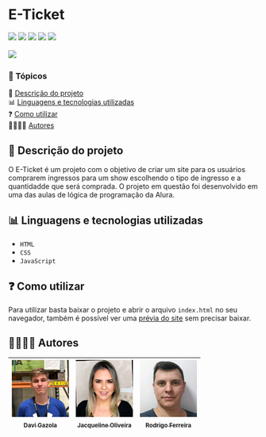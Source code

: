 # E-Ticket

<img src="https://img.shields.io/badge/CONCLU%C3%8DDO-brightgreen?style=for-the-badge"> 
<img src="https://img.shields.io/badge/ALURA-darkblue?style=for-the-badge">
<img src="https://img.shields.io/badge/HTML-orange?style=for-the-badge">
<img src="https://img.shields.io/badge/CSS-blue?style=for-the-badge"> 
<img src="https://img.shields.io/badge/JAVASCRIPT-yellow?style=for-the-badge"> <br><br>
<img src="./assets/Prévia.jpg">

### 📌 Tópicos 

📃 [Descrição do projeto](#-descrição-do-projeto) <br>
📊 [Linguagens e tecnologias utilizadas](#-linguagens-e-tecnologias-utilizadas) <br>
❓ [Como utilizar](#-como-utilizar) <br>
🫱🏻‍🫲🏻 [Autores](#-autores)

## 📃 Descrição do projeto 

O E-Ticket é um projeto com o objetivo de criar um site para os usuários comprarem ingressos para um show escolhendo o tipo de ingresso e a quantidadde que será comprada. O projeto em questão foi desenvolvido em uma das aulas de lógica de programação da Alura.

## 📊 Linguagens e tecnologias utilizadas

- `HTML`
- `CSS`
- `JavaScript`

## ❓ Como utilizar

Para utilizar basta baixar o projeto e abrir o arquivo `index.html` no seu navegador, também é possível ver uma [prévia do site](https://e-ticket-nine.vercel.app/) sem precisar baixar.

## 🫱🏻‍🫲🏻 Autores

| [<img src="./assets/Davi Gazola.jpg" width="115"><br><sub>Davi Gazola</sub>](https://github.com/davigzola) |  [<img src="./assets/Jacqueline Oliveira.jpg" width="115"><br><sub>Jacqueline Oliveira</sub>](https://github.com/jacqueline-oliveira) |  [<img src="./assets/Rodrigo Ferreira.jpg" width="115"><br><sub>Rodrigo Ferreira</sub>](https://github.com/rcaneppele) |
| :---: | :---: | :---: |